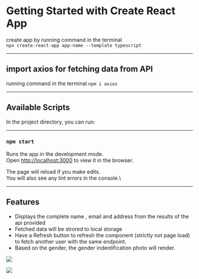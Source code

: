 # Getting Started with Create React App

create app by running command in the terminal\
``` npx create-react-app app-name --template typescript ``` 
 
---
## import axios for fetching data from API
running command in the terminal ``` npm i axios ```

---

## Available Scripts

In the project directory, you can run:

---

### `npm start`

Runs the app in the development mode.\
Open [http://localhost:3000](http://localhost:3000) to view it in the browser.

The page will reload if you make edits.\
You will also see any lint errors in the console.\

---

## Features
-  Displays the complete name , email and address from the results of the api provided
- Fetched data will be strored to local storage
- Have a Refresh button to refresh the component (strictly
not page load) to fetch another user with the same endpoint.
- Based on the gender, the gender indentification photo will render.

![](src/male-card.png)

![](src/female-card.png)